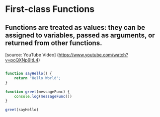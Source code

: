 # First-class Functions	

## Functions are treated as values: they can be assigned to variables, passed as arguments, or returned from other functions.

[source: YouTube Video] (https://www.youtube.com/watch?v=poQXNp9ItL4)

``` javaScript

function sayHello() {
    return "Hello World';
}

function greet(messageFunc) {
    console.log(messageFunc())
}

greet(sayHello)